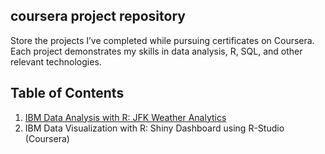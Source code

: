 ## coursera project repository
Store the projects I’ve completed while pursuing certificates on Coursera. Each project demonstrates my skills in data analysis, R, SQL, and other relevant technologies.

## Table of Contents
1. [IBM Data Analysis with R: JFK Weather Analytics](https://github.com/arialjrr/coursera_project/blob/main/IBM-DS-with-R-2-Data-Analysis-with-R.ipynb)
2. IBM Data Visualization with R: Shiny Dashboard using R-Studio (Coursera)
